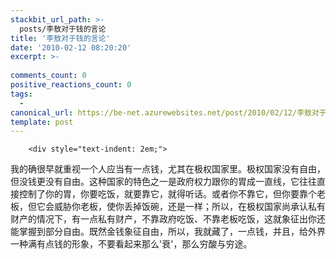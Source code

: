```yaml
---
stackbit_url_path: >-
  posts/李敖对于钱的言论
title: '李敖对于钱的言论'
date: '2010-02-12 08:20:20'
excerpt: >-
  
comments_count: 0
positive_reactions_count: 0
tags: 
  - 
canonical_url: https://be-net.azurewebsites.net/post/2010/02/12/李敖对于钱的言论
template: post
---
```


        <div style="text-indent: 2em;">
<p>我的确很早就重视一个人应当有一点钱，尤其在极权国家里。极权国家没有自由，但没钱更没有自由。这种国家的特色之一是政府权力跟你的胃成一直线，它往往直接控制了你的胃，你要吃饭，就要靠它，就得听话。或者你不靠它，但你要靠个老板，但它会威胁你老板，使你丢掉饭碗，还是一样；所以，在极权国家尚承认私有财产的情况下，有一点私有财产，不靠政府吃饭、不靠老板吃饭，这就象征出你还能掌握到部分自由。既然金钱象征自由，所以，我就藏了，一点钱，并且，给外界一种满有点钱的形象，不要看起来那么'衰'，那么穷酸与穷途。</p>
</div>
      